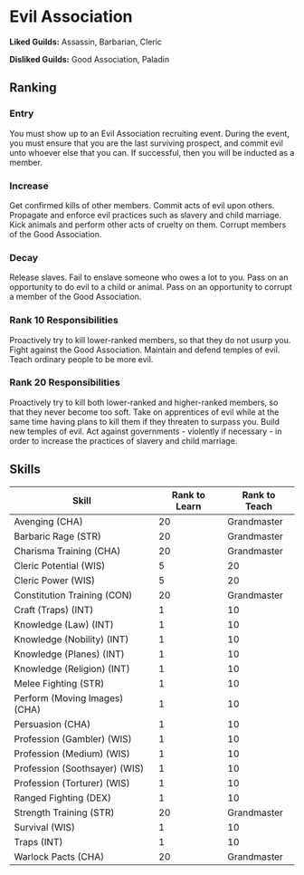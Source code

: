 # Evil Association

**Liked Guilds:** Assassin, Barbarian, Cleric

**Disliked Guilds:** Good Association, Paladin

## Ranking

### Entry

You must show up to an Evil Association recruiting event. During the event, you must ensure that you are the last surviving prospect, and commit evil unto whoever else that you can. If successful, then you will be inducted as a member.

### Increase

Get confirmed kills of other members. Commit acts of evil upon others. Propagate and enforce evil practices such as slavery and child marriage. Kick animals and perform other acts of cruelty on them. Corrupt members of the Good Association.

### Decay

Release slaves. Fail to enslave someone who owes a lot to you. Pass on an opportunity to do evil to a child or animal. Pass on an opportunity to corrupt a member of the Good Association.

### Rank 10 Responsibilities

Proactively try to kill lower-ranked members, so that they do not usurp you. Fight against the Good Association. Maintain and defend temples of evil. Teach ordinary people to be more evil.

### Rank 20 Responsibilities

Proactively try to kill both lower-ranked and higher-ranked members, so that they never become too soft. Take on apprentices of evil while at the same time having plans to kill them if they threaten to surpass you. Build new temples of evil. Act against governments - violently if necessary - in order to increase the practices of slavery and child marriage.

## Skills

| Skill | Rank to Learn | Rank to Teach |
| ---   | ---           | ---           |
| Avenging (CHA) | 20 | Grandmaster
| Barbaric Rage (STR) | 20 | Grandmaster
| Charisma Training (CHA) | 20 | Grandmaster
| Cleric Potential (WIS) | 5 | 20
| Cleric Power (WIS) | 5 | 20
| Constitution Training (CON) | 20 | Grandmaster
| Craft (Traps) (INT) | 1 | 10
| Knowledge (Law) (INT) | 1 | 10
| Knowledge (Nobility) (INT) | 1 | 10
| Knowledge (Planes) (INT) | 1 | 10
| Knowledge (Religion) (INT) | 1 | 10
| Melee Fighting (STR) | 1 | 10
| Perform (Moving Images) (CHA) | 1 | 10
| Persuasion (CHA) | 1 | 10
| Profession (Gambler) (WIS) | 1 | 10
| Profession (Medium) (WIS) | 1 | 10
| Profession (Soothsayer) (WIS) | 1 | 10
| Profession (Torturer) (WIS) | 1 | 10
| Ranged Fighting (DEX) | 1 | 10
| Strength Training (STR) | 20 | Grandmaster
| Survival (WIS) | 1 | 10
| Traps (INT) | 1 | 10
| Warlock Pacts (CHA) | 20 | Grandmaster
